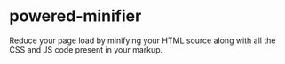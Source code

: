 # powered-minifier
Reduce your page load by minifying your HTML source along with all the CSS and JS code present in your markup.
